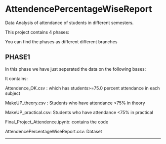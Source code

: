 # AttendencePercentageWiseReport
Data Analysis of attendance of students in different semesters.

This project contains 4 phases:

You can find the phases as different different branches

## PHASE1

In this phase we have just seperated the data on the following bases:


It contains:

Attendence_OK.csv : which has students>=75.0 percent attendance in each subject

MakeUP_theory.csv : Students who have attendance <75% in theory

MakeUP_practical.csv:  Students who have attendance <75% in practical

Final_Project_Attendence.ipynb: contains the code 

AttendencePercentageWiseReport.csv: Dataset


***************
